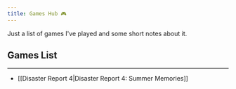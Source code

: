 ```yaml
---
title: Games Hub 🎮
---
```


Just a list of games I've played and some short notes about it.

## Games List
---
- [[Disaster Report 4|Disaster Report 4: Summer Memories]]